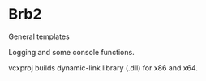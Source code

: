 # Brb2
General templates

Logging and some console functions.

vcxproj builds dynamic-link library (.dll) for x86 and x64.
